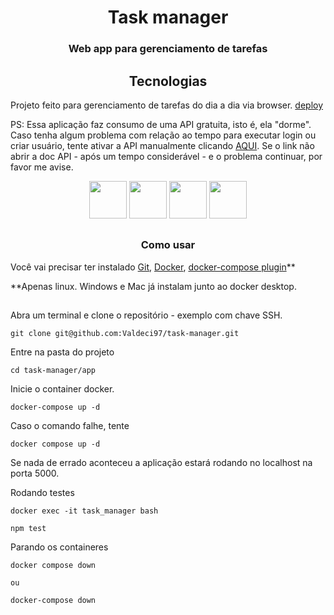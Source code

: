 # <div align="center">Task manager</div>

### <div align="center">Web app para gerenciamento de tarefas</div>


## <div align="center">Tecnologias</div>
Projeto feito para gerenciamento de tarefas do dia a dia via browser. [deploy](https://task-manager-valdeci97.vercel.app)

PS: Essa aplicação faz consumo de uma API gratuita, isto é, ela "dorme". Caso tenha algum problema com relação ao tempo para executar login ou criar usuário, tente ativar a API manualmente clicando [AQUI](https://todo-api-dev.onrender.com/api-docs). Se o link não abrir a doc API - após um tempo considerável - e o problema continuar, por favor me avise.

<div align="center">
  <img src="https://cdn.jsdelivr.net/gh/devicons/devicon/icons/react/react-original-wordmark.svg" width="60px" />
  <img src="https://cdn.jsdelivr.net/gh/devicons/devicon/icons/docker/docker-original-wordmark.svg" width="60px" />
  <img src="https://cdn.jsdelivr.net/gh/devicons/devicon/icons/typescript/typescript-original.svg" width="60px" />
  <img src="https://cdn.jsdelivr.net/gh/devicons/devicon/icons/jest/jest-plain.svg" width="60px" />
</div>

##

### <div align="center">Como usar</div>

Você vai precisar ter instalado [Git](https://git-scm.com/), [Docker](https://docs.docker.com/engine/install/), [docker-compose plugin](https://docs.docker.com/compose/install/)\*\*

\*\*Apenas linux. Windows e Mac já instalam junto ao docker desktop.

##

Abra um terminal e clone o repositório - exemplo com chave SSH.
```
git clone git@github.com:Valdeci97/task-manager.git
```

Entre na pasta do projeto
```
cd task-manager/app
```

Inicie o container docker.

```
docker-compose up -d
```

Caso o comando falhe, tente

```
docker compose up -d
```

Se nada de errado aconteceu a aplicação estará rodando no localhost na porta 5000.

Rodando testes

```
docker exec -it task_manager bash

npm test
```

Parando os containeres

```
docker compose down

ou

docker-compose down
```

